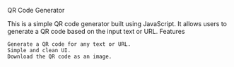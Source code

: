 
QR Code Generator

This is a simple QR code generator built using JavaScript. It allows users to generate a QR code based on the input text or URL.
Features

    Generate a QR code for any text or URL.
    Simple and clean UI.
    Download the QR code as an image.


    
